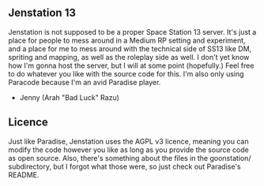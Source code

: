 ## Jenstation 13
Jenstation is not supposed to be a proper Space Station 13 server. It's just a place for people to mess around in a Medium RP setting and experiment, and a place for me to mess around with the technical side of SS13 like DM, spriting and mapping, as well as the roleplay side as well. I don't yet know how I'm gonna host the server, but I will at some point (hopefully.) Feel free to do whatever you like with the source code for this.
I'm also only using Paracode because I'm an avid Paradise player.
- Jenny (Arah "Bad Luck" Razu)

## Licence
Just like Paradise, Jenstation uses the AGPL v3 licence, meaning you can modify the code however you like as long as you provide the source code as open source. Also, there's something about the files in the goonstation/ subdirectory, but I forgot what those were, so just check out Paradise's README.

